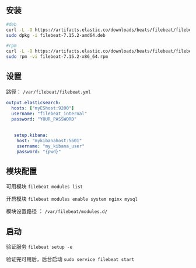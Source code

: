 
## 安装

```sh
#deb
curl -L -O https://artifacts.elastic.co/downloads/beats/filebeat/filebeat-7.15.2-amd64.deb
sudo dpkg -i filebeat-7.15.2-amd64.deb

#rpm
curl -L -O https://artifacts.elastic.co/downloads/beats/filebeat/filebeat-7.15.2-x86_64.rpm
sudo rpm -vi filebeat-7.15.2-x86_64.rpm
```

## 设置

路径： `/var/filebeat/filebeat.yml`

```yaml
output.elasticsearch:
  hosts: ["myEShost:9200"]
  username: "filebeat_internal"
  password: "YOUR_PASSWORD" 
  
  
   setup.kibana:
    host: "mykibanahost:5601" 
    username: "my_kibana_user"  
    password: "{pwd}"
```

## 模块配置

可用模块 `filebeat modules list`

开启模块 `filebeat modules enable system nginx mysql`

模块设置路径 ： `/var/filebeat/modules.d/`

## 启动

验证服务 `filebeat setup -e`

验证完可用后，后台启动 `sudo service filebeat start`














